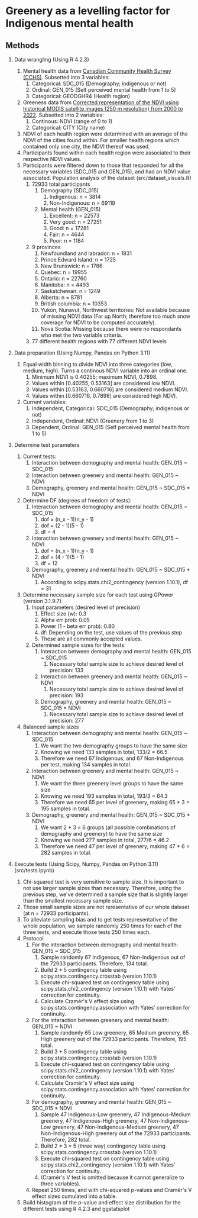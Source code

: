 # Greenery as a levelling factor for Indigenous mental health

## Methods

1. Data wrangling (Using R 4.2.3)
    1. Mental health data from [Canadian Community Health Survey (CCHS)](https://www23.statcan.gc.ca/imdb/p2SV.pl?Function=getSurvey&SDDS=3226&). Subsetted into 3 variables:
        1. Categorical: SDC_015 (Demography; indigenous or not)
        2. Ordinal: GEN_015 (Self perceived mental health from 1 to 5)
        3. Categorical: GEODGHR4 (Health region)
    2. Greeness data from [Corrected representation of the NDVI using historical MODIS satellite images (250 m resolution) from 2000 to 2022](https://open.canada.ca/data/en/dataset/dc700f75-19d8-4913-9846-78615ca93784). Subsetted into 2 variables:
        1. Continous: NDVI (range of 0 to 1)
        2. Categorical: CITY (City name)
    3. NDVI of each health region were determined with an average of the NDVI of the cities found within. For smaller health regions which contained only one city, the NDVI thereof was used.
    4. Participants found within each health region were associated to their respective NDVI values.
    5. Participants were filtered down to those that responded for all the necessary variables (SDC_015 and GEN_015), and had an NDVI value associated. Population analysis of the dataset (src/dataset_visuals.R)
        1. 72933 total participants
            1. Demography (SDC_015)
                1. Indigenous: n = 3814
                2. Non-Indigenous: n = 69119
            2. Mental health (GEN_015)
                1. Excellent: n = 22573
                2. Very good: n = 27251
                3. Good: n = 17281
                4. Fair: n = 4644
                5. Poor: n = 1184
        2. 9 provinces
            1. Newfoundland and labrador: n = 1831
            2. Prince Edward Island: n = 1725
            3. New Brunswick: n = 1786
            4. Quebec: n = 19955
            5. Ontario: n = 22760
            6. Manitoba: n = 4493
            7. Saskatchewan: n = 1249
            8. Alberta: n = 8781
            8. British columbia: n = 10353
            9. Yukon, Nunavut, Northwest territories: Not available because of missing NDVI data (Far up North; therefore too much snow coverage for NDVI to be computed accurately).
            10. Nova Scotia: Missing because there were no respondants who met the two variable criteria.
        3. 77 different health regions with 77 different NDVI levels

2. Data preparation (Using Numpy, Pandas on Python 3.11)
    1. Equal width binning to divide NDVI into three categories (low, medium, high). Turns a continous NDVI variable into an ordinal one.
        1. Minimum NDVI is 0.40255; maximum NDVI, 0.7898.
        2. Values within [0.40255, 0.53163] are considered low NDVI.
        3. Values within [0.53163, 0.660716] are considered medium NDVI.
        4. Values within [0.660716, 0.7898] are considered high NDVI.
    2. Current variables:
        1. Independent, Categorical: SDC_015 (Demography; indigenous or not)
        2. Independent, Ordinal: NDVI (Greenery from 1 to 3)
        3. Dependent, Ordinal: GEN_015 (Self perceived mental health from 1 to 5)

4. Determine test parameters
    1. Current tests:
        1. Interaction between demography and mental health: GEN_015 ~ SDC_015
        2. Interaction between greenery and mental health: GEN_015 ~ NDVI
        3. Demography, greenery and mental health: GEN_015 ~ SDC_015 * NDVI
    2. Determine DF (degrees of freedom of tests):
        1. Interaction between demography and mental health: GEN_015 ~ SDC_015
            1. dof = (n_x - 1)(n_y - 1)
            2. dof = (2 - 1)(5 - 1)
            3. df = 4
        2. Interaction between greenery and mental health: GEN_015 ~ NDVI
            1. dof = (n_x - 1)(n_y - 1)
            2. dof = (4 - 1)(5 - 1)
            3. df = 12
        3. Demography, greenery and mental health: GEN_015 ~ SDC_015 * NDVI
            1. According to scipy.stats.chi2_contingency (version 1.10.1), df = 31
    3. Determine necessary sample size for each test using GPower (version 3.1.9.7)
        1. Input parameters (desired level of precision)
            1. Effect size (w): 0.3
            2. Alpha err prob: 0.05
            3. Power (1 - beta err prob): 0.80
            4. df: Depending on the test, use values of the previous step
            5. These are all commonly accepted values.
        2. Determined sample sizes for the tests:
            1. Interaction between demography and mental health: GEN_015 ~ SDC_015
                1. Necessary total sample size to achieve desired level of precision: 133
            2. Interaction between greenery and mental health: GEN_015 ~ NDVI
                1. Necessary total sample size to achieve desired level of precision: 193
            3. Demography, greenery and mental health: GEN_015 ~ SDC_015 * NDVI
                1. Necessary total sample size to achieve desired level of precision: 277
    4. Balanced sample sizes
        1. Interaction between demography and mental health: GEN_015 ~ SDC_015
            1. We want the two demography groups to have the same size
            2. Knowing we need 133 samples in total, 133/2 = 66.5
            3. Therefore we need 67 Indigenous, and 67 Non-Indigenous per test, making 134 samples in total.
        2. Interaction between greenery and mental health: GEN_015 ~ NDVI
            1. We want the three greenery level groups to have the same size
            2. Knowing we need 193 samples in total, 193/3 = 64.3
            3. Therefore we need 65 per level of greenery, making 65 * 3 = 195 samples in total.
        3. Demography, greenery and mental health: GEN_015 ~ SDC_015 * NDVI
            1. We want 2 * 3 = 6 groups (all possible combinations of demography and greenery) to have the same size
            2. Knowing we need 277 samples in total, 277/6 = 46.2
            3. Therefore we need 47 per level of greenery, making 47 * 6 = 282 samples in total.

5. Execute tests (Using Scipy, Numpy, Pandas on Python 3.11) (src/tests.ipynb)
    1. Chi-squared test is very sensitive to sample size. It is important to not use larger sample sizes than necessary. Therefore, using the previous step, we've determined a sample size that is slightly larger than the smallest necessary sample size.
    2. Those small sample sizes are not reresentative of our whole dataset (at n = 72933 participants).
    3. To alleviate sampling bias and to get tests representative of the whole population, we sample randomly 250 times for each of the three tests, and execute those tests 250 times each.
    4. Protocol
        1. For the interaction between demography and mental health: GEN_015 ~ SDC_015
            1. Sample randomly 67 Indigenous, 67 Non-Indigenous out of the 72933 participants. Therefore, 134 total.
            2. Build 2 * 5 contingency table using scipy.stats.contingency.crosstab (version 1.10.1)
            3. Execute chi-squared test on contingency table using scipy.stats.chi2_contingency (version 1.10.1) with Yates’ correction for continuity.
            4. Calculate Cramér's V effect size using scipy.stats.contingency.association with Yates’ correction for continuity.
        2. For the interaction between greenery and mental health: GEN_015 ~ NDVI
            1. Sample randomly 65 Low greenery, 65 Medium greenery, 65 High greenery out of the 72933 participants. Therefore, 195 total.
            2. Build 3 * 5 contingency table using scipy.stats.contingency.crosstab (version 1.10.1)
            3. Execute chi-squared test on contingency table using scipy.stats.chi2_contingency (version 1.10.1) with Yates’ correction for continuity.
            4. Calculate Cramér's V effect size using scipy.stats.contingency.association with Yates’ correction for continuity.
        3. For demography, greenery and mental health: GEN_015 ~ SDC_015 * NDVI
            1. Sample 47 Indigenous-Low greenery, 47 Indigenous-Medium greenery, 47 Indigenous-High greenery, 47 Non-Indigenous-Low greenery, 47 Non-Indigenous-Medium greenery, 47 Non-Indigenous-High greenery out of the 72933 participants. Therefore, 282 total.
            2. Build 2 * 3 * 5 (three way) contingency table using scipy.stats.contingency.crosstab (version 1.10.1)
            3. Execute chi-squared test on contingency table using scipy.stats.chi2_contingency (version 1.10.1) with Yates’ correction for continuity.
            4. (Cramér's V test is omitted because it cannot generalize to three variables).
        4. Repeat 250 times, and with chi-squared p-values and Cramér's V effect sizes cumulated into a table.
    5. Build histogram of the p-value and effect size distribution for the different tests using R 4.2.3 and ggstatsplot
